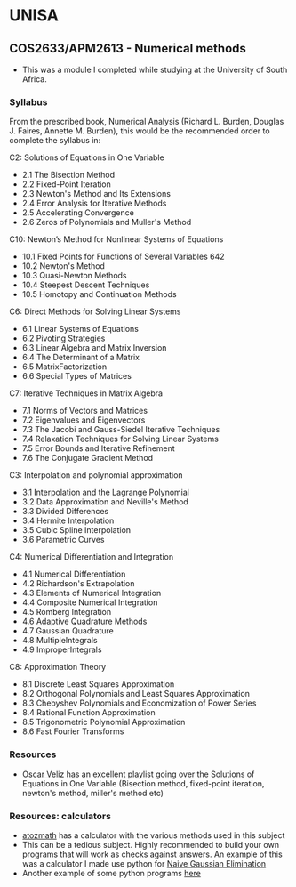 # UNISA

## COS2633/APM2613 - Numerical methods
- This was a module I completed while studying at the University of South Africa.

### Syllabus 
From the prescribed book, Numerical Analysis (Richard L. Burden, Douglas J. Faires, Annette M. Burden), this would be the recommended order to complete the syllabus in:

C2: Solutions of Equations in One Variable
- 2.1 The Bisection Method 
- 2.2 Fixed-Point Iteration 
- 2.3 Newton's Method and Its Extensions 
- 2.4 Error Analysis for Iterative Methods 
- 2.5 Accelerating Convergence 
- 2.6 Zeros of Polynomials and Muller's Method 

C10: Newton’s Method for Nonlinear Systems of Equations 

- 10.1 Fixed Points for Functions of Several Variables 642
- 10.2 Newton's Method 
- 10.3 Quasi-Newton Methods 
- 10.4 Steepest Descent Techniques
- 10.5 Homotopy and Continuation Methods 

C6: Direct Methods for Solving Linear Systems
- 6.1 Linear Systems of Equations 
- 6.2 Pivoting Strategies 
- 6.3 Linear Algebra and Matrix Inversion 
- 6.4 The Determinant of a Matrix 
- 6.5 MatrixFactorization 
- 6.6 Special Types of Matrices 

C7: Iterative Techniques in Matrix Algebra
- 7.1 Norms of Vectors and Matrices 
- 7.2 Eigenvalues and Eigenvectors 
- 7.3 The Jacobi and Gauss-Siedel Iterative Techniques 
- 7.4 Relaxation Techniques for Solving Linear Systems 
- 7.5 Error Bounds and Iterative Refinement 
- 7.6 The Conjugate Gradient Method 

C3: Interpolation and polynomial approximation
- 3.1 Interpolation and the Lagrange Polynomial 
- 3.2 Data Approximation and Neville's Method 
- 3.3 Divided Differences
- 3.4 Hermite Interpolation
- 3.5 Cubic Spline Interpolation
- 3.6 Parametric Curves 

C4: Numerical Differentiation and Integration

- 4.1 Numerical Differentiation
- 4.2 Richardson's Extrapolation 
- 4.3 Elements of Numerical Integration
- 4.4 Composite Numerical Integration
- 4.5 Romberg Integration 
- 4.6 Adaptive Quadrature Methods 
- 4.7 Gaussian Quadrature 
- 4.8 MultipleIntegrals 
- 4.9 ImproperIntegrals 

C8: Approximation Theory 
- 8.1 Discrete Least Squares Approximation 
- 8.2 Orthogonal Polynomials and Least Squares Approximation 
- 8.3 Chebyshev Polynomials and Economization of Power Series 
- 8.4 Rational Function Approximation 
- 8.5 Trigonometric Polynomial Approximation 
- 8.6 Fast Fourier Transforms 

### Resources
- [Oscar Veliz](https://www.youtube.com/playlist?list=PLb0Tx2oJWuYIAReeSPDbqY1QvcjTUToNq) has an excellent playlist going over the Solutions of Equations in One Variable (Bisection method, fixed-point iteration, newton's method, miller's method etc)

### Resources: calculators
- [atozmath](https://atozmath.com/CONM/Bisection.aspx?q=mu&q1=x%5e4-2x%5e3-5x%5e2%2b12x-5%60%60false%603%2c1%2c2%604%601%603&dp=4&do=1#PrevPart) has a calculator with the various methods used in this subject
- This can be a tedious subject. Highly recommended to build your own programs that will work as checks against answers. An example of this was a calculator I made use python for [Naive Gaussian Elimination](https://github.com/luyandamncube/UNISA/blob/master/year2/COS2633/GaussianEliminationWIthoutPivoting.py)
- Another example of some python programs [here](http://www.math-cs.gordon.edu/courses/mat342/python/gauss.py)
